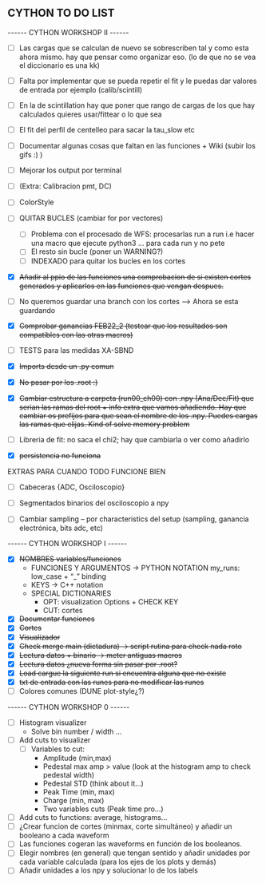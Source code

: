 ## CYTHON TO DO LIST

------ CYTHON WORKSHOP II ------

- [ ] Las cargas que se calculan de nuevo se sobrescriben tal y como esta ahora mismo. hay que pensar como organizar eso. (lo de que no se vea el diccionario es una kk)
- [ ] Falta por implementar que se pueda repetir el fit y le puedas dar valores de entrada por ejemplo (calib/scintill)
- [ ] En la de scintillation hay que poner que rango de cargas de los que hay calculados quieres usar/fittear o lo que sea
- [ ] El fit del perfil de centelleo para sacar la tau_slow etc
- [ ] Documentar algunas cosas que faltan en las funciones + Wiki (subir los gifs :) )
- [ ] Mejorar los output por terminal
- [ ] (Extra: Calibracion pmt, DC)
- [ ] ColorStyle

- [ ] QUITAR BUCLES (cambiar for por vectores)
    - [ ] Problema con el procesado de WFS: procesarlas run a run i.e hacer una macro que ejecute python3 ... para cada run y no pete
    - [ ] El resto sin bucle (poner un WARNING?)
    - [ ] INDEXADO para quitar los bucles en los cortes
- [x] ~~Añadir al ppio de las funciones una comprobacion de si existen cortes generados y aplicarlos en las funciones que vengan despues.~~
- [ ]  No queremos guardar una branch con los cortes --> Ahora se esta guardando
- [x] ~~Comprobar ganancias FEB22_2 (testear que los resultados son compatibles con las otras macros)~~
- [ ] TESTS para las medidas XA-SBND 
- [x] ~~Imports desde un .py comun~~
- [x] ~~No pasar por los .root :)~~
- [x] ~~Cambiar estructura a carpeta (run00_ch00) con .npy (Ana/Dec/Fit) que serian las ramas del root + info extra que vamos añadiendo. Hay que cambiar os prefijos para que sean el nombre de los .npy. Puedes cargas las ramas que elijas. Kind of solve memory problem~~
- [ ] Libreria de fit: no saca el chi2; hay que cambiarla o ver como añadirlo
- [x] ~~persistencia no funciona~~

EXTRAS PARA CUANDO TODO FUNCIONE BIEN
- [ ] Cabeceras {ADC, Osciloscopio}
- [ ] Segmentados binarios del osciloscopio a npy
- [ ] Cambiar sampling – por characteristics del setup (sampling, ganancia electrónica, bits adc, etc)


------ CYTHON WORKSHOP I ------

- [x] ~~NOMBRES variables/funciones~~
    - FUNCIONES Y ARGUMENTOS → PYTHON NOTATION
      my_runs: low_case + “_” binding
    - KEYS → C++ notation
    - SPECIAL DICTIONARIES
        - OPT: visualization Options + CHECK KEY
        - CUT: cortes
- [x] ~~Documentar funciones~~
- [x] ~~Cortes~~
- [x] ~~Visualizador~~
- [x] ~~Check merge main (dictadura)  → script rutina para check nada roto~~
- [x] ~~Lectura datos + binario → meter antiguas macros~~
- [x] ~~Lectura datos ¿nueva forma sin pasar por .root?~~
- [x] ~~Load cargue la siguiente run si encuentra alguna que no existe~~
- [x] ~~txt de entrada con las runes para no modificar las runes~~
- [ ] Colores comunes (DUNE plot-style¿?)

------ CYTHON WORKSHOP 0 ------

- [ ] Histogram visualizer
    - Solve bin number / width ...
- [ ] Add cuts to visualizer 
    - [ ] Variables to cut:
      - Amplitude (min,max)
      - Pedestal max amp > value (look at the histogram amp to check pedestal width)
      - Pedestal STD (think about it...)
      - Peak Time (min, max)
      - Charge (min, max)
      - Two variables cuts (Peak time pro...)
- [ ] Add cuts to functions: average, histograms...
- [ ] ¿Crear funcion de cortes (minmax, corte simultáneo) y añadir un booleano a cada waveform
- [ ] Las funciones cogeran las waveforms en función de los booleanos.
- [ ] Elegir nombres (en general) que tengan sentido y añadir unidades por cada variable calculada (para los ejes de los plots y demás)
- [ ] Añadir unidades a los npy y solucionar lo de los labels
